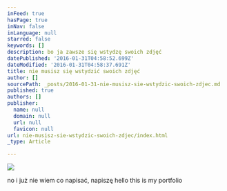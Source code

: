 ```yaml
---
inFeed: true
hasPage: true
inNav: false
inLanguage: null
starred: false
keywords: []
description: bo ja zawsze się wstydzę swoich zdjęć
datePublished: '2016-01-31T04:58:52.699Z'
dateModified: '2016-01-31T04:58:37.691Z'
title: nie musisz się wstydzić swoich zdjęć
author: []
sourcePath: _posts/2016-01-31-nie-musisz-sie-wstydzic-swoich-zdjec.md
published: true
authors: []
publisher:
  name: null
  domain: null
  url: null
  favicon: null
url: nie-musisz-sie-wstydzic-swoich-zdjec/index.html
_type: Article

---
```

![](https://the-grid-user-content.s3-us-west-2.amazonaws.com/1e40676c-b6bc-4154-8ce9-40cd25009f08.jpg)

no i już nie wiem co napisać, napiszę hello this is my portfolio